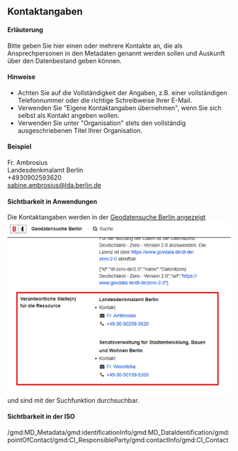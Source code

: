 ## Kontaktangaben

#### Erläuterung
Bitte geben Sie hier einen oder mehrere Kontakte an, die als Ansprechpersonen in den Metadaten genannt werden sollen und Auskunft über den Datenbestand geben können.

#### Hinweise
* Achten Sie auf die Vollständigkeit der Angaben, z.B. einer vollständigen Telefonnummer oder die richtige Schreibweise Ihrer E-Mail.
* Verwenden Sie "Eigene Kontaktangaben übernehmen", wenn Sie sich selbst als Kontakt angeben wollen.
* Verwenden Sie unter "Organisation" stets den vollständig ausgeschriebenen Titel Ihrer Organisation.

#### Beispiel
Fr. Ambrosius  
Landesdenkmalamt Berlin  
+4930902593620  
sabine.ambrosius@lda.berlin.de

#### Sichtbarkeit in Anwendungen
Die Kontaktangaben werden in der <a href="https://gdi.berlin.de/geonetwork/srv/ger/catalog.search#/metadata/4949391f-a7a9-4b24-b855-5e8dbf5e3f6d" class="popup" target="_blank">Geodatensuche Berlin angezeigt<span><img src="https://github.com/gdi-be/mde-deployment/blob/main/codelists/help/previews/pointsOfContact.png"></span></a> und sind mit der Suchfunktion durchsuchbar.

#### Sichtbarkeit in der ISO
/gmd:MD_Metadata/gmd:identificationInfo/gmd:MD_DataIdentification/gmd:pointOfContact/gmd:CI_ResponsibleParty/gmd:contactInfo/gmd:CI_Contact
